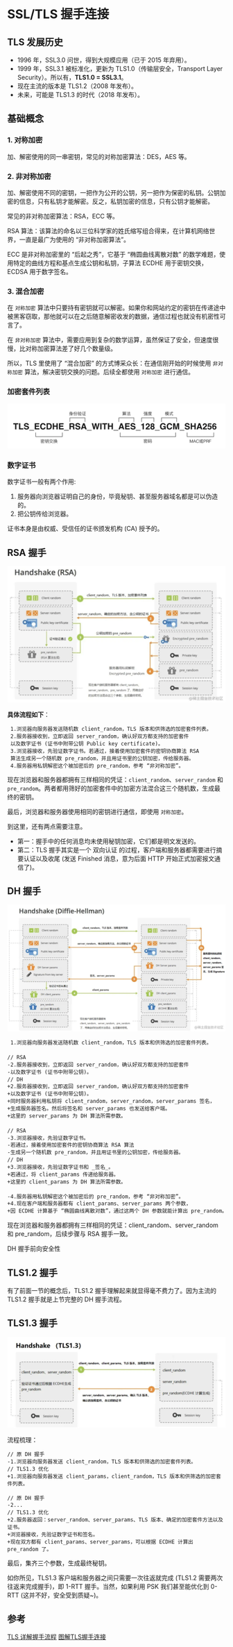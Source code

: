 # SSL/TLS 握手连接

## TLS 发展历史

- 1996 年，SSL3.0 问世，得到大规模应用（已于 2015 年弃用）。
- 1999 年，SSL3.1 被标准化，更新为 TLS1.0（传输层安全，Transport Layer Security）。所以有，**TLS1.0 = SSL3.1**。
- 现在主流的版本是 TLS1.2（2008 年发布）。
- 未来，可能是 TLS1.3 的时代（2018 年发布）。

## 基础概念

### 1. 对称加密

加、解密使用的同一串密钥，常见的对称加密算法：DES，AES 等。

### 2. 非对称加密

加、解密使用不同的密钥，一把作为公开的公钥，另一把作为保密的私钥。公钥加密的信息，只有私钥才能解密。反之，私钥加密的信息，只有公钥才能解密。

常见的非对称加密算法：RSA，ECC 等。

RSA 算法：该算法的命名以三位科学家的姓氏缩写组合得来，在计算机网络世界，一直是最广为使用的 “非对称加密算法”。

ECC 是非对称加密里的 “后起之秀”，它基于 “椭圆曲线离散对数” 的数学难题，使用特定的曲线方程和基点生成公钥和私钥，子算法 ECDHE 用于密钥交换，ECDSA 用于数字签名。

### 3. 混合加密

在 `对称加密` 算法中只要持有密钥就可以解密。如果你和网站约定的密钥在传递途中被黑客窃取，那他就可以在之后随意解密收发的数据，通信过程也就没有机密性可言了。

在 `非对称加密` 算法中，需要应用到复杂的数学运算，虽然保证了安全，但速度很慢，比对称加密算法差了好几个数量级。

所以，TLS 里使用了 “混合加密” 的方式博采众长：在通信刚开始的时候使用 `非对称加密` 算法，解决密钥交换的问题。后续全都使用 `对称加密` 进行通信。

### 加密套件列表

![TLS example](./_images/TLS-example.png)

### 数字证书

数字证书一般有两个作用:

1. 服务器向浏览器证明自己的身份，毕竟秘钥、甚至服务器域名都是可以伪造的。
2. 把公钥传给浏览器。

证书本身是由权威、受信任的证书颁发机构 (CA) 授予的。

## RSA 握手

![TLS Handshake RSA](./_images/TLS-Handshake-RSA.png)

**具体流程如下**：

```text
 1.浏览器向服务器发送随机数 client_random，TLS 版本和供筛选的加密套件列表。
 2.服务器接收到，立即返回 server_random，确认好双方都支持的加密套件
 以及数字证书 (证书中附带公钥 Public key certificate)。
 3.浏览器接收，先验证数字证书。若通过，接着使用加密套件的密钥协商算法 RSA 
 算法生成另一个随机数 pre_random，并且用证书里的公钥加密，传给服务器。
 4.服务器用私钥解密这个被加密后的 pre_random，参考 “非对称加密”。
```

现在浏览器和服务器都拥有三样相同的凭证：`client_random`、`server_random` 和 `pre_random`。两者都用筛好的加密套件中的加密方法混合这三个随机数，生成最终的密钥。

最后，浏览器和服务器使用相同的密钥进行通信，即使用 `对称加密`。

到这里，还有两点需要注意。

- 第一：握手中的任何消息均未使用秘钥加密，它们都是明文发送的。
- 第二：TLS 握手其实是一个 双向认证 的过程，客户端和服务器都需要进行摘要认证以及收尾 (发送 Finished 消息，意为后面 HTTP 开始正式加密报文通信了)。

## DH 握手

![TLS Handshake HD](./_images/TLS-Handshake-HD.png)

```markdown
 1.浏览器向服务器发送随机数 client_random，TLS 版本和供筛选的加密套件列表。

// RSA
-2.服务器接收到，立即返回 server_random，确认好双方都支持的加密套件
-以及数字证书 (证书中附带公钥)。
// DH
+2.服务器接收到，立即返回 server_random，确认好双方都支持的加密套件
+以及数字证书 (证书中附带公钥)。
+同时服务器利用私钥将 client_random，server_random，server_params 签名，
+生成服务器签名。然后将签名和 server_params 也发送给客户端。 
+这里的 server_params 为 DH 算法所需参数。

// RSA
-3.浏览器接收，先验证数字证书。
-若通过，接着使用加密套件的密钥协商算法 RSA 算法
-生成另一个随机数 pre_random，并且用证书里的公钥加密，传给服务器。
// DH
+3.浏览器接收，先验证数字证书和 _签名_。
+若通过，将 client_params 传递给服务器。
+这里的 client_params 为 DH 算法所需参数。

-4.服务器用私钥解密这个被加密后的 pre_random，参考 “非对称加密”。
+4.现在客户端和服务器都有 client_params、server_params 两个参数，
+因 ECDHE 计算基于 “椭圆曲线离散对数”，通过这两个 DH 参数就能计算出 pre_random。
```

现在浏览器和服务器都拥有三样相同的凭证：client_random、server_random 和 pre_random，后续步骤与 RSA 握手一致。

DH 握手前向安全性

## TLS1.2 握手

有了前面一节的概念后，TLS1.2 握手理解起来就显得毫不费力了。因为主流的 TLS1.2 握手就是上节完整的 DH 握手流程。

## TLS1.3 握手

![TLS Handshake 1.3](./_images/TLS-Handshake-1.3.png)

流程梳理：

```text
// 原 DH 握手
-1.浏览器向服务器发送 client_random，TLS 版本和供筛选的加密套件列表。
// TLS1.3 优化
+1.浏览器向服务器发送 client_params，client_random，TLS 版本和供筛选的加密套件列表。

// 原 DH 握手
-2...
// TLS1.3 优化
+2.服务器返回：server_random、server_params、TLS 版本、确定的加密套件方法以及证书。
+浏览器接收，先验证数字证书和签名。
+现在双方都有 client_params、server_params，可以根据 ECDHE 计算出 pre_random 了。
```

最后，集齐三个参数，生成最终秘钥。

如你所见，TLS1.3 客户端和服务器之间只需要一次往返就完成 (TLS1.2 需要两次往返来完成握手)，即 1-RTT 握手。当然，如果利用 PSK 我们甚至能优化到 0-RTT (这并不好，安全受到质疑~)。

## 参考

[TLS 详解握手流程](https://juejin.cn/post/6895624327896432654)
[图解TLS握手连接](https://cloud.tencent.com/developer/article/1593352)

